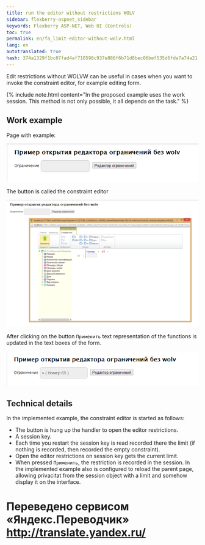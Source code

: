 ```yaml
--- 
title: run the editor without restrictions WOLV 
sidebar: flexberry-aspnet_sidebar 
keywords: Flexberry ASP-NET, Web UI (Controls) 
toc: true 
permalink: en/fa_limit-editor-without-wolv.html 
lang: en 
autotranslated: true 
hash: 374a1329f1bc07fad4af710598c937e886f6b71d8bec06bef535d6fda7a74a21 
--- 
```


Edit restrictions without WOLVW can be useful in cases when you want to invoke the constraint editor, for example editing form. 

{% include note.html content="In the proposed example uses the work session. This method is not only possible, it all depends on the task." %} 

## Work example 

Page with example: 

![](/images/pages/products/flexberry-aspnet/controls/limit-editor/limit-editor-without-wolv1.png) 

The button is called the constraint editor 

![](/images/pages/products/flexberry-aspnet/controls/limit-editor/limit-editor-without-wolv2.png) 

After clicking on the button `Применить` text representation of the functions is updated in the text boxes of the form. 

![](/images/pages/products/flexberry-aspnet/controls/limit-editor/limit-editor-without-wolv3.png) 


## Technical details 

In the implemented example, the constraint editor is started as follows: 

* The button is hung up the handler to open the editor restrictions. 
* A session key. 
* Each time you restart the session key is read recorded there the limit (if nothing is recorded, then recorded the empty constraint). 
* Open the editor restrictions on session key gets the current limit. 
* When pressed `Применить`, the restriction is recorded in the session. In the implemented example also is configured to reload the parent page, allowing privacitat from the session object with a limit and somehow display it on the interface. 



 # Переведено сервисом «Яндекс.Переводчик» http://translate.yandex.ru/